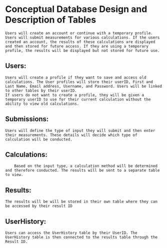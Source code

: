 # Conceptual Database Design and Description of Tables

	Users will create an account or continue with a temporary profile. Users will submit measurements for various calculations. If the users created an account, the results of these calculations are displayed and then stored for future access. If they are using a temporary profile, the results will be displayed but not stored for future use.


## Users:
	Users will create a profile if they want to save and access old calculations. The User profiles will store their userID, First and Last Name, Email address, Username, and Password. Users will be linked to other tables by their userID.
	If users do not want to create a profile, they will be given a temporary userID to use for their current calculation without the ability to view old calculations.
	
## Submissions:
	Users will define the type of input they will submit and then enter their measurements. These details will decide which type of calculation will be conducted.

## Calculations:
		Based on the input type, a calculation method will be determined and therefore conducted. The results will be sent to a separate table to view.
		
## Results:
	The results will be will be stored in their own table where they can be accessed by their result ID
	
## UserHistory:
	Users can access the UserHistory table by their UserID. The UserHistory table is then connected to the results table through the Result ID.